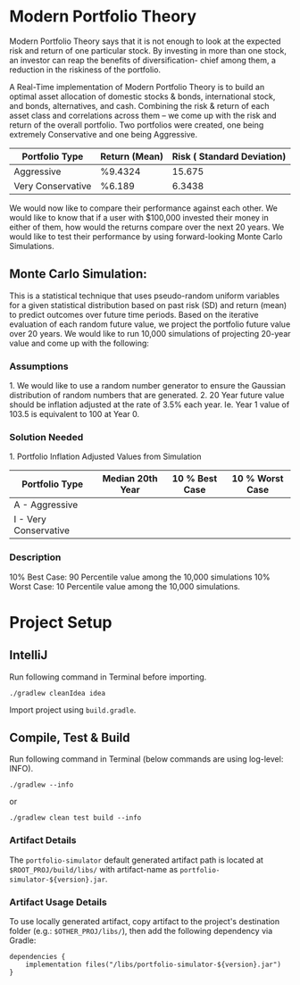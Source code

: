 # Modern Portfolio Theory​ ​

Modern Portfolio Theory says that it is not enough to look at the expected risk and return of one particular stock. By investing in more than one stock, an investor can reap the benefits of diversification- chief among them, a reduction in the riskiness of the portfolio.

A Real-Time implementation of Modern Portfolio Theory is to build an optimal asset allocation of domestic stocks & bonds, international stock, and bonds, alternatives, and cash. Combining the risk & return of each asset class and correlations across them – we come up with the risk and return of the overall portfolio. Two portfolios were created, one being extremely Conservative and one being Aggressive.

| Portfolio Type | Return (Mean) | Risk ( Standard Deviation) |
|----------------|---------------|----------------------------|
| Aggressive     | %9.4324       | 15.675                     |
| Very Conservative | %6.189     | 6.3438                     |
 
We would now like to compare their performance against each other. We would like to know that if a user with $100,000 invested their money in either of them, how would the returns compare over the next 20 years. We would like to test their performance by using forward-looking Monte Carlo Simulations.

## Monte Carlo Simulation:
This is a statistical technique that uses pseudo-random uniform variables for a given statistical distribution based on past risk (SD) and return (mean) to predict outcomes over future time periods. Based on the iterative evaluation of each random future value, we project the portfolio future value over 20 years. We would like to run 10,000 simulations of projecting 20-year value and come up with the following:

### Assumptions
1.​ ​We would like to use a random number generator to ensure the Gaussian distribution of random numbers that are generated.
2.​ ​20​ Year future value should be inflation adjusted at the rate of 3.5% each year. Ie. Year 1
value of 103.5 is equivalent to 100 at Year 0.

### Solution Needed
1.​ ​Portfolio Inflation Adjusted Values from Simulation

| Portfolio Type | Median 20th​ Year | 10 % Best Case | 10 % Worst Case |
|----------------|------------------|----------------|-----------------|
| A - Aggressive |                  |                |                 |
| I - Very Conservative |           |                |                 |


### Description
10% Best Case: 90​ Percentile value among the 10,000 simulations 
10% Worst Case: 10​ Percentile value among the 10,000 simulations.

# Project Setup
## IntelliJ
Run following command in Terminal before importing.
```
./gradlew cleanIdea idea
```
Import project using `build.gradle`.

## Compile, Test & Build
Run following command in Terminal (below commands are using log-level: INFO).
```
./gradlew --info
```
or
```
./gradlew clean test build --info
```

### Artifact Details
The `portfolio-simulator` default generated artifact path is located at `$ROOT_PROJ/build/libs/` with artifact-name as `portfolio-simulator-${version}.jar`.

### Artifact Usage Details
To use locally generated artifact, copy artifact to the project's destination folder (e.g.: `$OTHER_PROJ/libs/`), then add the following dependency via Gradle:
```
dependencies {
    implementation files("/libs/portfolio-simulator-${version}.jar")
}
```

